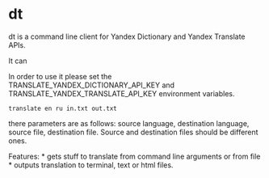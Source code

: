 dt
==

dt is a command line client for Yandex Dictionary and Yandex Translate APIs.

It can 

In order to use it please set the TRANSLATE_YANDEX_DICTIONARY_API_KEY and TRANSLATE_YANDEX_TRANSLATE_API_KEY environment 
variables.



`translate en ru in.txt out.txt`

there parameters are as follows: source language, destination language, source file, destination file.
Source and destination files should be different ones.

Features:
    * gets stuff to translate from command line arguments or from file
    * outputs translation to terminal, text or html files. 
     